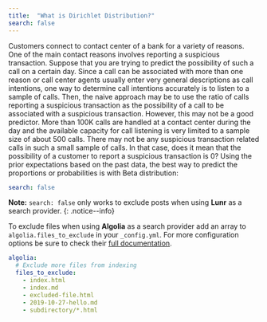 ```yaml
---
title:  "What is Dirichlet Distribution?"
search: false
---
```


Customers connect to contact center of a bank for a variety of reasons. 
One of the main contact reasons involves reporting a suspicious transaction. 
Suppose that you are trying to predict the possibility of such a call on a 
certain day. Since a call can be associated with more than one reason or 
call center agents usually enter very general descriptions as call intentions,
one way to determine call intentions accurately is to listen to a sample of 
calls. Then, the naive approach may be to use the ratio of calls reporting 
a suspicious transaction as the possibility of a call to be associated with 
a suspicious transaction. However, this may not be a good predictor. More than 
100K calls are handled at a contact center during the day and the available 
capacity for call listening is very limited to a sample size of about 500 
calls. There may not be any suspicious transaction related calls in such a 
small sample of calls. In that case, does it mean that the possibility of a 
customer to report a suspicious transaction is 0? Using the prior expectations 
based on the past data, the best way to predict the proportions or
 probabilities is with Beta distribution:
 
 

```yaml
search: false
```

**Note:** `search: false` only works to exclude posts when using **Lunr** as a search provider.
{: .notice--info}

To exclude files when using **Algolia** as a search provider add an array to `algolia.files_to_exclude` in your `_config.yml`. For more configuration options be sure to check their [full documentation](https://community.algolia.com/jekyll-algolia/options.html).

```yaml
algolia:
  # Exclude more files from indexing
  files_to_exclude:
    - index.html
    - index.md
    - excluded-file.html
    - 2019-10-27-hello.md
    - subdirectory/*.html
```